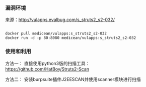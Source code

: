 ### 漏洞环境

来源：http://vulapps.evalbug.com/s_struts2_s2-032/

```

docker pull medicean/vulapps:s_struts2_s2-032
docker run -d -p 80:8080 medicean/vulapps:s_struts2_s2-032

```

### 使用和利用

方法一：
直接使用python3版的扫描工具：
https://github.com/HatBoy/Struts2-Scan

方法二：
安装burpsuite插件J2EESCAN并使用scanner模块进行扫描
